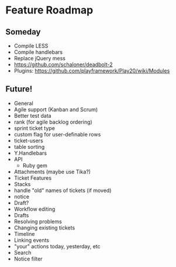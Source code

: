 # Feature Roadmap

## Someday
 * Compile LESS
 * Compile handlebars
 * Replace jQuery mess
 * https://github.com/schaloner/deadbolt-2
 * Plugins: https://github.com/playframework/Play20/wiki/Modules

## Future!
 * General
  * Agile support (Kanban and Scrum)
  * Better test data
  * rank (for agile backlog ordering)
  * sprint ticket type
  * custom flag for user-definable rows
  * ticket-users
  * table sorting
  * Y.Handlebars
  * API
    * Ruby gem
  * Attachments (maybe use Tika?)
 * Ticket Features
  * Stacks
  * handle "old" names of tickets (if moved)
  * notice
  * Draft?
 * Workflow editing
  * Drafts
  * Resolving problems
  * Changing existing tickets
 * Timeline
  * Linking events
  * "your" actions today, yesterday, etc
 * Search
  * Notice filter